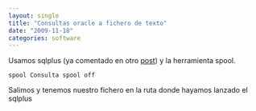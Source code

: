 ```yaml
---
layout: single
title: "Consultas oracle a fichero de texto"
date: "2009-11-18"
categories: software
---
```


Usamos sqlplus (ya comentado en otro [post](https://luispuente.net/2009/11/sqlplus-conexion/)) y la herramienta spool.

`spool Consulta spool off`

Salimos y tenemos nuestro fichero en la ruta donde hayamos lanzado el sqlplus
